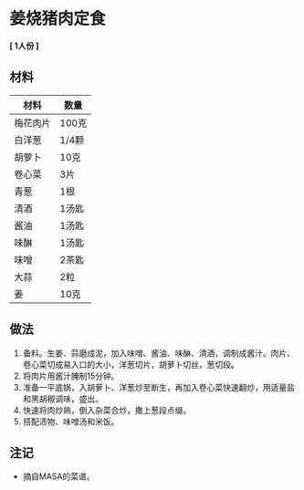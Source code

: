 # 姜烧猪肉定食

__[ 1人份 ]__

## 材料

| 材料 | 数量 |
| --- | --- |
| 梅花肉片 | 100克 |
| 白洋葱 | 1/4颗 |
| 胡萝卜 | 10克 |
| 卷心菜 | 3片 |
| 青葱 | 1根 |
| 清酒 | 1汤匙 |
| 酱油 | 1汤匙 |
| 味醂 | 1汤匙 |
| 味噌 | 2茶匙 |
| 大蒜 | 2粒 |
| 姜 | 10克 |

## 做法

1. 备料。生姜、蒜磨成泥，加入味噌、酱油、味醂、清酒，调制成酱汁。肉片、卷心菜切成易入口的大小，洋葱切片，胡萝卜切丝，葱切段。
2. 将肉片用酱汁腌制15分钟。
2. 准备一平底锅，入胡萝卜、洋葱炒至断生，再加入卷心菜快速翻炒，用适量盐和黑胡椒调味，盛出。
3. 快速将肉炒熟，倒入杂菜合炒，撒上葱段点缀。
4. 搭配渍物、味噌汤和米饭。

## 注记

- 摘自MASA的菜谱。